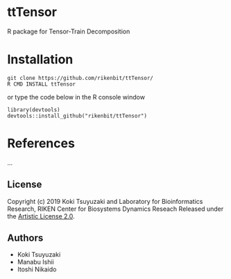 # ttTensor
R package for Tensor-Train Decomposition

Installation
======
~~~~
git clone https://github.com/rikenbit/ttTensor/
R CMD INSTALL ttTensor
~~~~
or type the code below in the R console window
~~~~
library(devtools)
devtools::install_github("rikenbit/ttTensor")
~~~~

References
======
...

## License
Copyright (c) 2019 Koki Tsuyuzaki and Laboratory for Bioinformatics Research, RIKEN Center for Biosystems Dynamics Reseach
Released under the [Artistic License 2.0](http://www.perlfoundation.org/artistic_license_2_0).

## Authors
- Koki Tsuyuzaki
- Manabu Ishii
- Itoshi Nikaido
